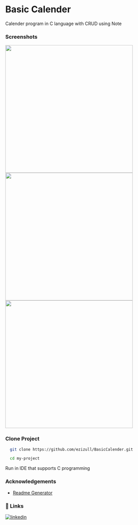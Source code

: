 
# Basic Calender 

Calender program in C language with CRUD using Note


### Screenshots
<p float="left">
<img src="https://user-images.githubusercontent.com/71552760/178142981-11e49816-73ba-4be6-99ca-311853b8a19a.png" height="400"/>
<img src="https://user-images.githubusercontent.com/71552760/178142988-12eebd3f-6aee-4106-9074-4463275ae9b6.png" height="400"/>
<img src="https://user-images.githubusercontent.com/71552760/178142993-50a29f74-63b5-405d-8088-961348954cc4.png" height="400"/>
</p>

### Clone Project


```bash
  git clone https://github.com/ezizull/BasicCalender.git
```

```bash
  cd my-project
```

Run in IDE that supports C programming

### Acknowledgements
 - [Readme Generator](https://readme.so/id)



### 🔗 Links
[![linkedin](https://img.shields.io/badge/linkedin-0A66C2?style=for-the-badge&logo=linkedin&logoColor=white)](https://www.linkedin.com/in/ezizul/)

